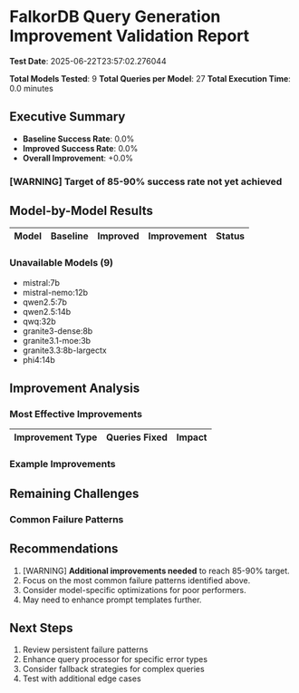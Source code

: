 # FalkorDB Query Generation Improvement Validation Report

**Test Date**: 2025-06-22T23:57:02.276044

**Total Models Tested**: 9
**Total Queries per Model**: 27
**Total Execution Time**: 0.0 minutes

## Executive Summary

- **Baseline Success Rate**: 0.0%
- **Improved Success Rate**: 0.0%
- **Overall Improvement**: +0.0%

### [WARNING] Target of 85-90% success rate not yet achieved

## Model-by-Model Results

| Model | Baseline | Improved | Improvement | Status |
|-------|----------|----------|-------------|--------|

### Unavailable Models (9)
- mistral:7b
- mistral-nemo:12b
- qwen2.5:7b
- qwen2.5:14b
- qwq:32b
- granite3-dense:8b
- granite3.1-moe:3b
- granite3.3:8b-largectx
- phi4:14b

## Improvement Analysis

### Most Effective Improvements

| Improvement Type | Queries Fixed | Impact |
|-----------------|---------------|--------|

### Example Improvements


## Remaining Challenges

### Common Failure Patterns


## Recommendations

1. [WARNING] **Additional improvements needed** to reach 85-90% target.
2. Focus on the most common failure patterns identified above.
3. Consider model-specific optimizations for poor performers.
4. May need to enhance prompt templates further.

## Next Steps

1. Review persistent failure patterns
2. Enhance query processor for specific error types
3. Consider fallback strategies for complex queries
4. Test with additional edge cases
